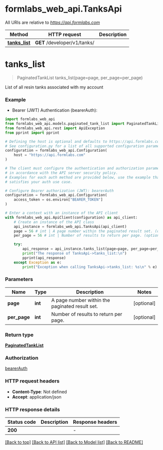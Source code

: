 # formlabs_web_api.TanksApi

All URIs are relative to *https://api.formlabs.com*

Method | HTTP request | Description
------------- | ------------- | -------------
[**tanks_list**](TanksApi.md#tanks_list) | **GET** /developer/v1/tanks/ | 


# **tanks_list**
> PaginatedTankList tanks_list(page=page, per_page=per_page)



List of all resin tanks associated with my account

### Example

* Bearer (JWT) Authentication (bearerAuth):

```python
import formlabs_web_api
from formlabs_web_api.models.paginated_tank_list import PaginatedTankList
from formlabs_web_api.rest import ApiException
from pprint import pprint

# Defining the host is optional and defaults to https://api.formlabs.com
# See configuration.py for a list of all supported configuration parameters.
configuration = formlabs_web_api.Configuration(
    host = "https://api.formlabs.com"
)

# The client must configure the authentication and authorization parameters
# in accordance with the API server security policy.
# Examples for each auth method are provided below, use the example that
# satisfies your auth use case.

# Configure Bearer authorization (JWT): bearerAuth
configuration = formlabs_web_api.Configuration(
    access_token = os.environ["BEARER_TOKEN"]
)

# Enter a context with an instance of the API client
with formlabs_web_api.ApiClient(configuration) as api_client:
    # Create an instance of the API class
    api_instance = formlabs_web_api.TanksApi(api_client)
    page = 56 # int | A page number within the paginated result set. (optional)
    per_page = 56 # int | Number of results to return per page. (optional)

    try:
        api_response = api_instance.tanks_list(page=page, per_page=per_page)
        print("The response of TanksApi->tanks_list:\n")
        pprint(api_response)
    except Exception as e:
        print("Exception when calling TanksApi->tanks_list: %s\n" % e)
```



### Parameters


Name | Type | Description  | Notes
------------- | ------------- | ------------- | -------------
 **page** | **int**| A page number within the paginated result set. | [optional] 
 **per_page** | **int**| Number of results to return per page. | [optional] 

### Return type

[**PaginatedTankList**](PaginatedTankList.md)

### Authorization

[bearerAuth](../README.md#bearerAuth)

### HTTP request headers

 - **Content-Type**: Not defined
 - **Accept**: application/json

### HTTP response details

| Status code | Description | Response headers |
|-------------|-------------|------------------|
**200** |  |  -  |

[[Back to top]](#) [[Back to API list]](../README.md#documentation-for-api-endpoints) [[Back to Model list]](../README.md#documentation-for-models) [[Back to README]](../README.md)

